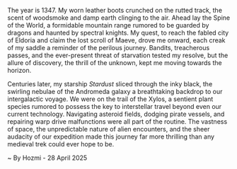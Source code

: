 
The year is 1347.  My worn leather boots crunched on the rutted track, the scent of woodsmoke and damp earth clinging to the air.  Ahead lay the Spine of the World, a formidable mountain range rumored to be guarded by dragons and haunted by spectral knights.  My quest, to reach the fabled city of Eldoria and claim the lost scroll of Maeve, drove me onward, each creak of my saddle a reminder of the perilous journey.  Bandits, treacherous passes, and the ever-present threat of starvation tested my resolve, but the allure of discovery, the thrill of the unknown, kept me moving towards the horizon.


Centuries later, my starship *Stardust* sliced through the inky black, the swirling nebulae of the Andromeda galaxy a breathtaking backdrop to our intergalactic voyage.  We were on the trail of the Xylos, a sentient plant species rumored to possess the key to interstellar travel beyond even our current technology.  Navigating asteroid fields, dodging pirate vessels, and repairing warp drive malfunctions were all part of the routine.  The vastness of space, the unpredictable nature of alien encounters, and the sheer audacity of our expedition made this journey far more thrilling than any medieval trek could ever hope to be.

~ By Hozmi - 28 April 2025

